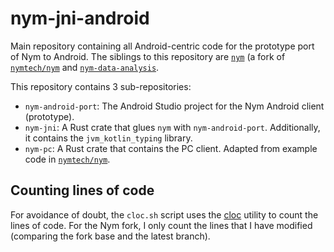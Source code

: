 # nym-jni-android

Main repository containing all Android-centric code for the prototype port of Nym to Android. The siblings to this repository are [`nym`](https://github.com/jackykwe/nym) (a fork of [`nymtech/nym`](https://github.com/nymtech/nym) and [`nym-data-analysis`](https://github.com/jackykwe/nym-data-analysis).

This repository contains 3 sub-repositories:

- `nym-android-port`: The Android Studio project for the Nym Android client (prototype).
- `nym-jni`: A Rust crate that glues `nym` with `nym-android-port`. Additionally, it contains the `jvm_kotlin_typing` library.
- `nym-pc`: A Rust crate that contains the PC client. Adapted from example code in [`nymtech/nym`](https://github.com/nymtech/nym/blob/d92d6877a47aeec233a65658caba0379c75a9788/clients/native/examples/websocket_textsend.rs).

## Counting lines of code

For avoidance of doubt, the `cloc.sh` script uses the [cloc](https://github.com/AlDanial/cloc) utility to count the lines of code. For the Nym fork, I only count the lines that I have modified (comparing the fork base and the latest branch).
